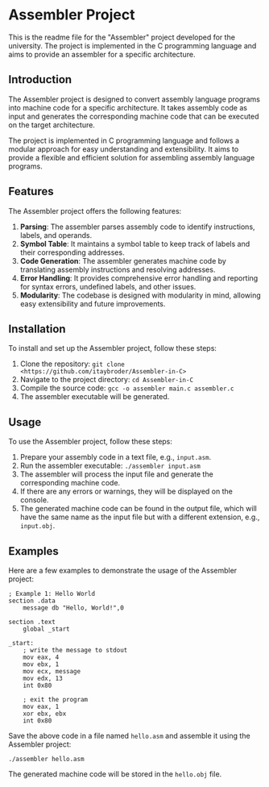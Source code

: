 <h1>Assembler Project</h1>

<p>This is the readme file for the "Assembler" project developed for the university. The project is implemented in the C programming language and aims to provide an assembler for a specific architecture.</p>

<h2>Introduction</h2>

<p>The Assembler project is designed to convert assembly language programs into machine code for a specific architecture. It takes assembly code as input and generates the corresponding machine code that can be executed on the target architecture.</p>

<p>The project is implemented in C programming language and follows a modular approach for easy understanding and extensibility. It aims to provide a flexible and efficient solution for assembling assembly language programs.</p>

<h2>Features</h2>

<p>The Assembler project offers the following features:</p>

<ol>
  <li><strong>Parsing</strong>: The assembler parses assembly code to identify instructions, labels, and operands.</li>
  <li><strong>Symbol Table</strong>: It maintains a symbol table to keep track of labels and their corresponding addresses.</li>
  <li><strong>Code Generation</strong>: The assembler generates machine code by translating assembly instructions and resolving addresses.</li>
  <li><strong>Error Handling</strong>: It provides comprehensive error handling and reporting for syntax errors, undefined labels, and other issues.</li>
  <li><strong>Modularity</strong>: The codebase is designed with modularity in mind, allowing easy extensibility and future improvements.</li>
</ol>

<h2>Installation</h2>

<p>To install and set up the Assembler project, follow these steps:</p>

<ol>
  <li>Clone the repository: <code>git clone &lt;https://github.com/itaybroder/Assembler-in-C&gt;</code></li>
  <li>Navigate to the project directory: <code>cd Assembler-in-C</code></li>
  <li>Compile the source code: <code>gcc -o assembler main.c assembler.c</code></li>
  <li>The assembler executable will be generated.</li>
</ol>

<h2>Usage</h2>

<p>To use the Assembler project, follow these steps:</p>

<ol>
  <li>Prepare your assembly code in a text file, e.g., <code>input.asm</code>.</li>
  <li>Run the assembler executable: <code>./assembler input.asm</code></li>
  <li>The assembler will process the input file and generate the corresponding machine code.</li>
  <li>If there are any errors or warnings, they will be displayed on the console.</li>
  <li>The generated machine code can be found in the output file, which will have the same name as the input file but with a different extension, e.g., <code>input.obj</code>.</li>
</ol>

<h2>Examples</h2>

<p>Here are a few examples to demonstrate the usage of the Assembler project:</p>

<pre><code>; Example 1: Hello World
section .data
    message db "Hello, World!",0

section .text
    global _start

_start:
    ; write the message to stdout
    mov eax, 4
    mov ebx, 1
    mov ecx, message
    mov edx, 13
    int 0x80

    ; exit the program
    mov eax, 1
    xor ebx, ebx
    int 0x80
</code></pre>

<p>Save the above code in a file named <code>hello.asm</code> and assemble it using the Assembler project:</p>

<pre><code>./assembler hello.asm</code></pre>

<p>The generated machine code will be stored in the <code>hello.obj</code> file.</p>